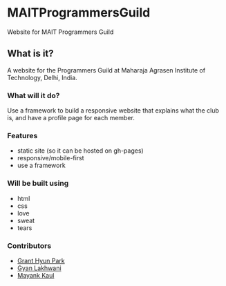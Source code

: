 # MAITProgrammersGuild
Website for MAIT Programmers Guild


## What is it? 

A website for the Programmers Guild at Maharaja Agrasen Institute of Technology, Delhi, India.

### What will it do?

Use a framework to build a responsive website that explains what the club is, and have a profile page for each member.

### Features

* static site (so it can be hosted on gh-pages)
* responsive/mobile-first
* use a framework 

### Will be built using

* html
* css
* love
* sweat
* tears

### Contributors

* [Grant Hyun Park](https://github.com/sungjp)
* [Gyan Lakhwani](https://github.com/gyanl)
* [Mayank Kaul](https://github.com/mayankgulati)

